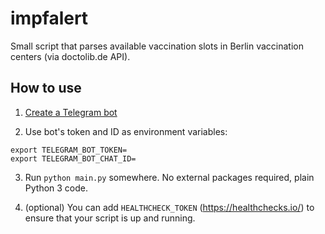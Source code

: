 # impfalert

Small script that parses available vaccination slots in Berlin vaccination centers (via doctolib.de API).

## How to use

1. [Create a Telegram bot](https://core.telegram.org/bots#3-how-do-i-create-a-bot)

2. Use bot's token and ID as environment variables:

```
export TELEGRAM_BOT_TOKEN=
export TELEGRAM_BOT_CHAT_ID=
```

3. Run `python main.py` somewhere. No external packages required, plain Python 3 code.

4. (optional) You can add `HEALTHCHECK_TOKEN` (https://healthchecks.io/) to ensure that your script is up and running.
